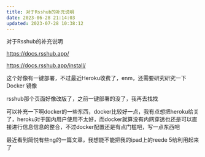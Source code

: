 ```yaml
---
title: 对于Rsshub的补充说明
date: 2023-06-28 21:14:03
updated: 2023-07-28 10:38:12
---
```

对于Rsshub的补充说明

<https://docs.rsshub.app/>

<https://docs.rsshub.app/install/>

这个好像有一键部署，不过最近Heroku收费了，enm，还需要研究研究一下Docker 镜像

rsshub那个页面好像改版了，之前一键部署的没了，我再去找找

可以补充一下啊docker的一些东西，docker比较好一点，我有点想把heroku给关了，heroku对于国内用户使用不太好，而docker就算没有内网穿透也还是可以直接进行信息信息的整合，不过docker配置还是有点门槛吧，写一点东西吧

最近看到简悦有些ng的一篇文章，我想能不能把我的ipad上的reede 5给利用起来了
